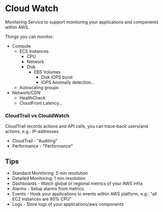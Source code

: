 # Cloud Watch

Monitoring Service to support monitoring your applications and components within AWS.

Things you can monitor:

* Compute
  * ECS Instances
      * CPU
      * Network
      * Disk
        * EBS Volumes
          * Disk IOPS burst
          * IOPS Anomally detection...
  * Autoscaling groups
* Network/CDN
  * HealthCheck
  * CloudFront Latency...

### CloudTrail vs ClouldWatch

CloudTrail records actions and API calls, you can trace-back users/and actions, e.g.: IP-addresses.

* CloudTrail - "Auditing"
* Performance - "Performance"

## Tips

* Standard Monitoring: 5 min resolution
* Detailed Monitoring: 1 min resolution
* Dashboards - Watch global or regional metrics of your AWS infra
* Alarms - Setup alarms from metrics
* Events - Hook your applications to events within AWS platform, e.g.: "all EC2 instances are 80% CPU"
* Logs - Store logs of your applications/aws components


